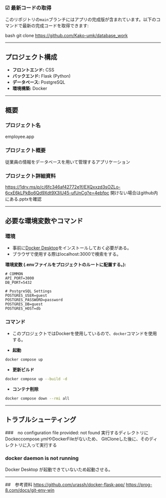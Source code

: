 ### ☑ 最新コードの取得
このリポジトリの`main`ブランチにはアプリの完成版が含まれています。以下のコマンドで最新の完成コードを取得できます:

bash
git clone https://github.com/Kako-umk/database_work​

---

## プロジェクト構成

- **フロントエンド:** CSS
- **バックエンド:** Flask (Python)
- **データベース:** PostgreSQL
- **環境構築:** Docker

---

## 概要

### プロジェクト名
employee.app

### プロジェクト概要
従業員の情報をデータベースを用いて管理するアプリケーション

### プロジェクト詳細資料
https://1drv.ms/p/c/6fc346af42772e1f/EXQxxzd3sOZLo-6cxE6kLPkBo6Qd9Xdt9X3IU45-ufUnCg?e=4ebfpc
開けない場合はgithub内にある.pptxを確認

---

## 必要な環境変数やコマンド

### 環境
- 事前に[Docker Desktop](https://www.docker.com/ja-jp/products/docker-desktop/)をインストールしておく必要がある。
- ブラウザで使用する際はlocalhost:3000で検索をする。

**環境変数 (.envファイルをプロジェクトのルートに配置する。):**
```
# COMMON
API_PORT=3000
DB_PORT=5432

# PostgreSQL Settings
POSTGRES_USER=guest
POSTGRES_PASSWORD=password
POSTGRES_DB=guest
POSTGRES_HOST=db
```

### コマンド
- このプロジェクトではDockerを使用しているので、`docker`コマンドを使用する。

- **起動**
```bash
docker compose up
```

- **更新ビルド**
```bash
docker compose up --build -d
```

- **コンテナ削除**
```bash
docker compose down --rmi all
```
---

## トラブルシューティング

###　no configuration file provided: not found
実行するディレクトリにDockeccompose.ymlやDockerFileがないため、
GitCloneした後に、そのディレクトリに入って実行する

### docker daemon is not running
Docker Desktop が起動できていないため起動させる。

---
##　参考資料
https://github.com/urassh/docker-flask-app/
https://prog-8.com/docs/git-env-win
